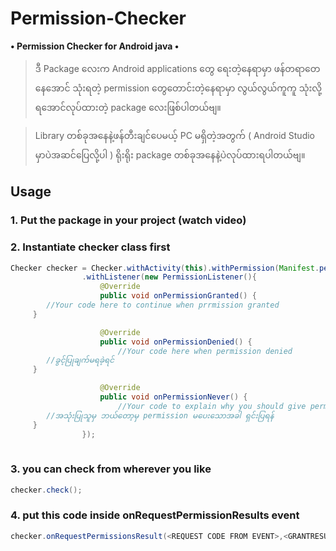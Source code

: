 # Permission-Checker
**• Permission Checker for Android java •**
> ဒီ Package လေးက Android applications တွေ ရေးတဲ့နေရာမှာ ဖန်တရာတေနေအောင် သုံးရတဲ့ permission တွေတောင်းတဲ့နေရာမှာ လွယ်လွယ်ကူကူ သုံးလို့ရအောင်လုပ်ထားတဲ့ package လေးဖြစ်ပါတယ်ဗျ။

> Library တစ်ခုအနေနဲ့ဖန်တီးချင်ပေမယ့် PC မရှိတဲ့အတွက် ( Android Studio မှာပဲအဆင်ပြေလို့ပါ ) ရိုးရိုး package တစ်ခုအနေနဲ့ပဲလုပ်ထားရပါတယ်ဗျ။

## Usage
### 1. Put the package in your project (watch video) 
### 2. Instantiate checker class first 
```java
Checker checker = Checker.withActivity(this).withPermission(Manifest.permission.ACCESS_FINE_LOCATION).withRequestCode(<REQUEST CODE HERE>)
				.withListener(new PermissionListener(){
					@Override
					public void onPermissionGranted() {
        //Your code here to continue when prrmission granted				//ခွင့်ပြုချက်ရရင်
     }

					@Override
					public void onPermissionDenied() {
						//Your code here when permission denied
        //ခွင့်ပြုချက်မရခဲ့ရင်
     }

					@Override
					public void onPermissionNever() {
						//Your code to explain why you should give permission when user never allow permission
        //အသုံးပြုသူမှ ဘယ်တော့မှ permission မပေးသောအခါ ရှင်းပြရန်
     }
				});
				

```
### 3. you can check from wherever you like
```java
checker.check();
```
### 4. put this code inside onRequestPermissionResults event
```java
checker.onRequestPermissionsResult(<REQUEST CODE FROM EVENT>,<GRANTRESULTS FROM EVENT>);
```
